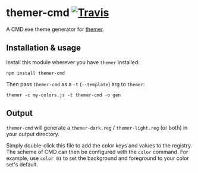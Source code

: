 # themer-cmd [![Travis](https://img.shields.io/travis/mjswensen/themer-cmd.svg)](https://travis-ci.org/mjswensen/themer-cmd)

A CMD.exe theme generator for [themer](https://github.com/mjswensen/themer).

## Installation & usage

Install this module wherever you have `themer` installed:

    npm install themer-cmd

Then pass `themer-cmd` as a `-t` (`--template`) arg to `themer`:

    themer -c my-colors.js -t themer-cmd -o gen

## Output

`themer-cmd` will generate a `themer-dark.reg` / `themer-light.reg` (or both) in your output directory.

Simply double-click this file to add the color keys and values to the registry. The scheme of CMD can then be configured with the `color` command. For example, use `color 01` to set the background and foreground to your color set's default.
